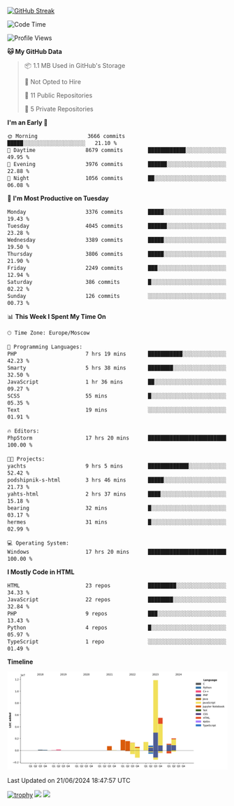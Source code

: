 [![GitHub Streak](https://github-readme-streak-stats.herokuapp.com/?user=yogik10)](https://git.io/streak-stats)
<!--START_SECTION:waka-->
![Code Time](http://img.shields.io/badge/Code%20Time-626%20hrs%2011%20mins-blue)

![Profile Views](http://img.shields.io/badge/Profile%20Views-0-blue)

**🐱 My GitHub Data** 

> 📦 1.1 MB Used in GitHub's Storage 
 > 
> 🚫 Not Opted to Hire
 > 
> 📜 11 Public Repositories 
 > 
> 🔑 5 Private Repositories 
 > 
**I'm an Early 🐤** 

```text
🌞 Morning                3666 commits        █████░░░░░░░░░░░░░░░░░░░░   21.10 % 
🌆 Daytime                8679 commits        ████████████░░░░░░░░░░░░░   49.95 % 
🌃 Evening                3976 commits        ██████░░░░░░░░░░░░░░░░░░░   22.88 % 
🌙 Night                  1056 commits        ██░░░░░░░░░░░░░░░░░░░░░░░   06.08 % 
```
📅 **I'm Most Productive on Tuesday** 

```text
Monday                   3376 commits        █████░░░░░░░░░░░░░░░░░░░░   19.43 % 
Tuesday                  4045 commits        ██████░░░░░░░░░░░░░░░░░░░   23.28 % 
Wednesday                3389 commits        █████░░░░░░░░░░░░░░░░░░░░   19.50 % 
Thursday                 3806 commits        █████░░░░░░░░░░░░░░░░░░░░   21.90 % 
Friday                   2249 commits        ███░░░░░░░░░░░░░░░░░░░░░░   12.94 % 
Saturday                 386 commits         █░░░░░░░░░░░░░░░░░░░░░░░░   02.22 % 
Sunday                   126 commits         ░░░░░░░░░░░░░░░░░░░░░░░░░   00.73 % 
```


📊 **This Week I Spent My Time On** 

```text
🕑︎ Time Zone: Europe/Moscow

💬 Programming Languages: 
PHP                      7 hrs 19 mins       ███████████░░░░░░░░░░░░░░   42.23 % 
Smarty                   5 hrs 38 mins       ████████░░░░░░░░░░░░░░░░░   32.50 % 
JavaScript               1 hr 36 mins        ██░░░░░░░░░░░░░░░░░░░░░░░   09.27 % 
SCSS                     55 mins             █░░░░░░░░░░░░░░░░░░░░░░░░   05.35 % 
Text                     19 mins             ░░░░░░░░░░░░░░░░░░░░░░░░░   01.91 % 

🔥 Editors: 
PhpStorm                 17 hrs 20 mins      █████████████████████████   100.00 % 

🐱‍💻 Projects: 
yachts                   9 hrs 5 mins        █████████████░░░░░░░░░░░░   52.42 % 
podshipnik-s-html        3 hrs 46 mins       █████░░░░░░░░░░░░░░░░░░░░   21.73 % 
yahts-html               2 hrs 37 mins       ████░░░░░░░░░░░░░░░░░░░░░   15.18 % 
bearing                  32 mins             █░░░░░░░░░░░░░░░░░░░░░░░░   03.17 % 
hermes                   31 mins             █░░░░░░░░░░░░░░░░░░░░░░░░   02.99 % 

💻 Operating System: 
Windows                  17 hrs 20 mins      █████████████████████████   100.00 % 
```

**I Mostly Code in HTML** 

```text
HTML                     23 repos            █████████░░░░░░░░░░░░░░░░   34.33 % 
JavaScript               22 repos            ████████░░░░░░░░░░░░░░░░░   32.84 % 
PHP                      9 repos             ███░░░░░░░░░░░░░░░░░░░░░░   13.43 % 
Python                   4 repos             █░░░░░░░░░░░░░░░░░░░░░░░░   05.97 % 
TypeScript               1 repo              ░░░░░░░░░░░░░░░░░░░░░░░░░   01.49 % 
```



**Timeline**

![Lines of Code chart](https://raw.githubusercontent.com/Yogik10/Yogik10/main/assets/bar_graph.png)


 Last Updated on 21/06/2024 18:47:57 UTC
<!--END_SECTION:waka-->
[![trophy](https://github-profile-trophy.vercel.app/?username=yogik10)](https://github.com/ryo-ma/github-profile-trophy)
![](https://github-profile-summary-cards.vercel.app/api/cards/profile-details?username=yogik10&theme=solarized_dark)
![](https://github-profile-summary-cards.vercel.app/api/cards/most-commit-language?username=yogik10&theme=solarized_dark)


